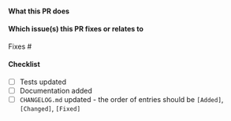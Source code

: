 <!--  Thanks for sending a pull request!  Before submitting:

1. Read our CONTRIBUTING.md guide
2. Rebase your PR if it gets out of sync with main
-->

<!-- markdownlint-disable MD041 MD033 -->

#### What this PR does

#### Which issue(s) this PR fixes or relates to

Fixes #<issue number>

#### Checklist

- [ ] Tests updated
- [ ] Documentation added
- [ ] `CHANGELOG.md` updated - the order of entries should be `[Added]`, `[Changed]`, `[Fixed]`
